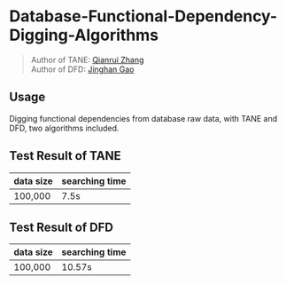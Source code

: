 # Database-Functional-Dependency-Digging-Algorithms
> Author of TANE: [Qianrui Zhang](https://github.com/owen6314)  
> Author of DFD: [Jinghan Gao](https://github.com/getterk96)
## Usage
Digging functional dependencies from database raw data, with TANE and DFD, two algorithms included.
## Test Result of TANE
|data size|searching time|  
|-|-|  
|100,000|7.5s|
## Test Result of DFD 
|data size|searching time|  
|-|-|  
|100,000|10.57s|
